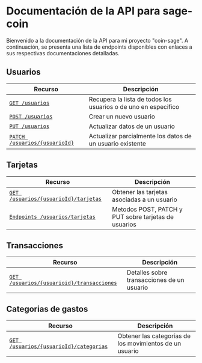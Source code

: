 # Documentación de la API para sage-coin

Bienvenido a la documentación de la API para mi proyecto "coin-sage". 
A continuación, se presenta una lista de endpoints disponibles con enlaces a sus respectivas documentaciones detalladas.

## Usuarios
| Recurso                    | Descripción |
| -------------------------- | ----------- |
| [`GET /usuarios`](./endpoints//get-usuarios.md)| Recupera la lista de todos los usuarios o de uno en especifico|
| [`POST /usuarios`](./endpoints//post-usuarios.md)| Crear un nuevo usuario|
| [`PUT /usuarios`](./endpoints//put-usuarios.md)| Actualizar datos de un usuario|
| [`PATCH /usuarios/{usuarioId}`](./endpoints//patch-usuarios.md)| Actualizar parcialmente los datos de un usuario existente|

## Tarjetas
| Recurso                    | Descripción |
| -------------------------- | ----------- |
| [`GET /usuarios/{usuarioId}/tarjetas`](./endpoints//get-tajetas-usuario-id.md)   | Obtener las tarjetas asociadas a un usuario|
| [`Endpoints /usuarios/tarjetas`](./endpoints//Endpoints-tarjetas.md)| Metodos POST, PATCH y PUT sobre tarjetas de usuarios|



## Transacciones
| Recurso                    | Descripción |
| -------------------------- | ----------- |
| [`GET /usuarios/{usuarioid}/transacciones`](./endpoints//get-transacciones-id.md)   | Detalles sobre transacciones de un usuario |

## Categorias de gastos
| Recurso                    | Descripción |
| -------------------------- | ----------- |
| [`GET /usuarios/{usuarioId}/categorias`](./endpoints//get-categorias-usuario-id.md)   | Obtener las categorías de los movimientos de un usuario|